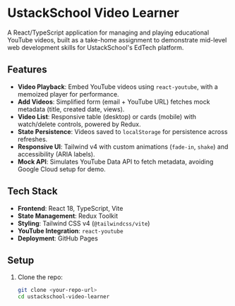 # UstackSchool Video Learner

A React/TypeScript application for managing and playing educational YouTube videos, built as a take-home assignment to demonstrate mid-level web development skills for UstackSchool's EdTech platform.

## Features

- **Video Playback**: Embed YouTube videos using `react-youtube`, with a memoized player for performance.
- **Add Videos**: Simplified form (email + YouTube URL) fetches mock metadata (title, created date, views).
- **Video List**: Responsive table (desktop) or cards (mobile) with watch/delete controls, powered by Redux.
- **State Persistence**: Videos saved to `localStorage` for persistence across refreshes.
- **Responsive UI**: Tailwind v4 with custom animations (`fade-in`, `shake`) and accessibility (ARIA labels).
- **Mock API**: Simulates YouTube Data API to fetch metadata, avoiding Google Cloud setup for demo.

## Tech Stack

- **Frontend**: React 18, TypeScript, Vite
- **State Management**: Redux Toolkit
- **Styling**: Tailwind CSS v4 (`@tailwindcss/vite`)
- **YouTube Integration**: `react-youtube`
- **Deployment**: GitHub Pages

## Setup

1. Clone the repo:
   ```bash
   git clone <your-repo-url>
   cd ustackschool-video-learner
   ```
